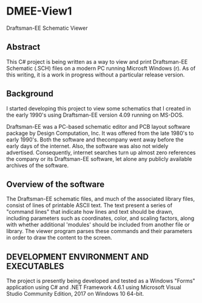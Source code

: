# DMEE-View1
Draftsman-EE Schematic Viewer

## Abstract
This C# project is being written as a way to view and print Draftsman-EE Schematic (.SCH) files on
a modern PC running Microsft Windows (r). As of this writing, it is a work in progress without a particular release version.

##  Background
I started developing this project to view some schematics that I created in the early 1990's using
Draftsman-EE version 4.09 running on MS-DOS. 

Draftsman-EE was a PC-based schematic editor and PCB layout software package by
Design Computation, Inc. It was offered from the late 1980's to early 1990's.
Both the software and thecompany went away before the early days of the internet.
Also, the software was also not widely advertised. Consequently, internet searches turn up
almost zero references the company or its Draftsman-EE software, let alone any publicly available
archives of the software.

##  Overview of the software
The Draftsman-EE schematic files, and much of the associated library files, consist of
lines of printable ASCII text. The text present a series of "command lines" that indicate how lines and text should be drawn, including
parameters such as coordinates, color, and scaling factors, along with whether additional 'modules' should be included from another file
or library. The viewer program parses these commands and their parameters in order to draw the content to the screen. 

## DEVELOPMENT ENVIRONMENT AND EXECUTABLES
The project is presently being developed and tested as a Windows "Forms" application using C#
and .NET Framework 4.6.1 using Microsoft Visual Studio Community Edition, 2017 on Windows 10 64-bit.
